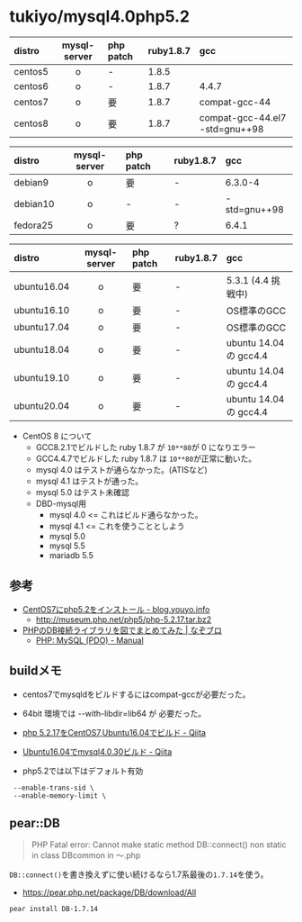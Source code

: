 # tukiyo/mysql4.0php5.2

|distro|mysql-server|php patch|ruby1.8.7| gcc |
|:--|:--:|:--|:--|:--|
|centos5| o | - | 1.8.5 | | 
|centos6| o | - | 1.8.7 | 4.4.7 | 
|centos7| o |要| 1.8.7 | compat-gcc-44 | 
|centos8| o |要| 1.8.7 | compat-gcc-44.el7 -std=gnu++98 | 

|distro|mysql-server|php patch|ruby1.8.7| gcc |
|:--|:--:|:--|:--|:--|
|debian9| o |要| - | 6.3.0-4 |
|debian10| o | - | - | -std=gnu++98 |
|fedora25| o |要| ? | 6.4.1 |

|distro|mysql-server|php patch|ruby1.8.7| gcc |
|:--|:--:|:--|:--|:--|
|ubuntu16.04| o |要| - | 5.3.1 (4.4 挑戦中) |
|ubuntu16.10| o |要| - | OS標準のGCC |
|ubuntu17.04| o |要| - | OS標準のGCC |
|ubuntu18.04| o |要| - | ubuntu 14.04 の gcc4.4 |
|ubuntu19.10| o |要| - | ubuntu 14.04 の gcc4.4 |
|ubuntu20.04| o |要| - | ubuntu 14.04 の gcc4.4 |

* CentOS 8 について
    * GCC8.2.1でビルドした ruby 1.8.7 が `10**80`が 0 になりエラー
    * GCC4.4.7でビルドした ruby 1.8.7 は `10**80`が正常に動いた。
    * mysql 4.0 はテストが通らなかった。(ATISなど)
    * mysql 4.1 はテストが通った。
    * mysql 5.0 はテスト未確認
    * DBD-mysql用
        * mysql 4.0 <= これはビルド通らなかった。
        * mysql 4.1 <= これを使うこととしよう
        * mysql 5.0
        * mysql 5.5
        * mariadb 5.5

## 参考

* [CentOS7にphp5.2をインストール - blog.youyo.info](http://blog.youyo.info/post/2016/02/10/php52-centos7/)
    * http://museum.php.net/php5/php-5.2.17.tar.bz2
* [PHPのDB接続ライブラリを図でまとめてみた | なぞブロ](http://nazonohito51.jugem.jp/?eid=49)
    * [PHP: MySQL (PDO) - Manual](http://php.net/manual/ja/ref.pdo-mysql.php)

## buildメモ

* centos7でmysqldをビルドするにはcompat-gccが必要だった。
* 64bit 環境では --with-libdir=lib64 が 必要だった。

* [php 5.2.17をCentOS7,Ubuntu16.04でビルド - Qiita](http://qiita.com/tukiyo3/items/23dac84a2dcb60c3bc1a)
* [Ubuntu16.04でmysql4.0.30ビルド - Qiita](http://qiita.com/tukiyo3/items/bb82590f28ba4672f0dd)

* php5.2では以下はデフォルト有効

```
 --enable-trans-sid \
 --enable-memory-limit \
```

## pear::DB

> PHP Fatal error:  Cannot make static method DB::connect() non static in class DBcommon in 〜.php

`DB::connect()`を書き換えずに使い続けるなら1.7系最後の`1.7.14`を使う。

* https://pear.php.net/package/DB/download/All

```
pear install DB-1.7.14
```
